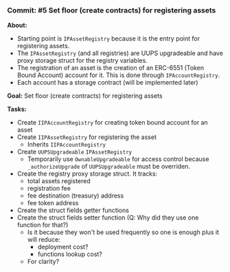 ### Commit: #5 Set floor (create contracts) for registering assets
**About:**
- Starting point is `IPAssetRegistry` because it is the entry point for registering assets.
- The `IPAssetRegistry` (and all registries) are UUPS upgradeable and have proxy storage struct for the registry variables.
- The registration of an asset is the creation of an ERC-6551 (Token Bound Account) account for it. This is done through `IPAccountRegistry`.
- Each account has a storage contract (will be implemented later)

**Goal:**
Set floor (create contracts) for registering assets

**Tasks:**
- Create `IIPAccountRegistry` for creating token bound account for an asset
- Create `IIPAssetRegistry` for registering the asset
  - Inherits `IIPAccountRegistry`
- Create `UUPSUpgradeable` `IPAssetRegistry`
  - Temporarily use `OwnableUpgradeable` for access control because `_authorizeUpgrade` of `UUPSUpgradeable` must be overriden.
- Create the registry proxy storage struct. It tracks:
  - total assets registered
  - registration fee
  - fee destination (treasury) address
  - fee token address
- Create the struct fields getter functions
- Create the struct fields setter function (Q: Why did they use one function for that?)
  - Is it because they won't be used frequently so one is enough plus it will reduce:
    - deployment cost?
    - functions lookup cost?
  - For clarity?
